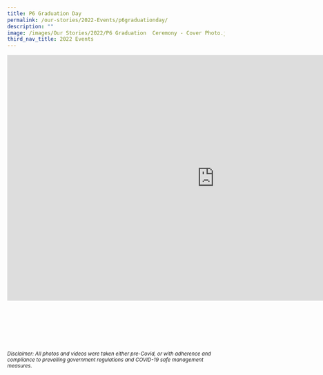 ```yaml
---
title: P6 Graduation Day
permalink: /our-stories/2022-Events/p6graduationday/
description: ""
image: /images/Our Stories/2022/P6 Graduation  Ceremony - Cover Photo.jpg
third_nav_title: 2022 Events
---
```

<iframe allowfullscreen="true" height="569" width="960" frameborder="0" src="https://docs.google.com/presentation/d/e/2PACX-1vTff_GGwkgPmKtsXeHLqGi1X_BovaxH_sfK-Wt5Cka2S3rDx_qEfcIIKdza86q-QaycEs22Rucv8kKb/embed?start=true&amp;loop=true&amp;delayms=3000"></iframe>

<br><br><br><br><br><br>
<sup><em>Disclaimer: All photos and videos were taken either pre-Covid, or with adherence and compliance to prevailing government regulations and COVID-19 safe management measures.<em></em></em></sup>